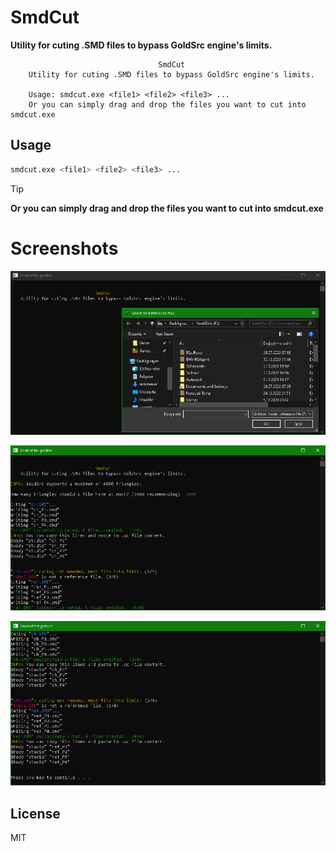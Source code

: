 # SmdCut
**Utility for cuting .SMD files to bypass GoldSrc engine's limits.**

```
                                 SmdCut
    Utility for cuting .SMD files to bypass GoldSrc engine's limits.

    Usage: smdcut.exe <file1> <file2> <file3> ...
    Or you can simply drag and drop the files you want to cut into smdcut.exe
```

## Usage

```bash
smdcut.exe <file1> <file2> <file3> ...
```

> [!TIP]
> **Or you can simply drag and drop the files you want to cut into smdcut.exe**

# Screenshots

![1](scrn1.png)

![2](scrn2.png)

![3](scrn3.png)

## License
MIT

